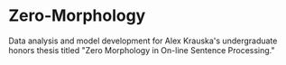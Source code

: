# Zero-Morphology
Data analysis and model development for Alex Krauska's undergraduate honors thesis titled "Zero Morphology in On-line Sentence Processing."

